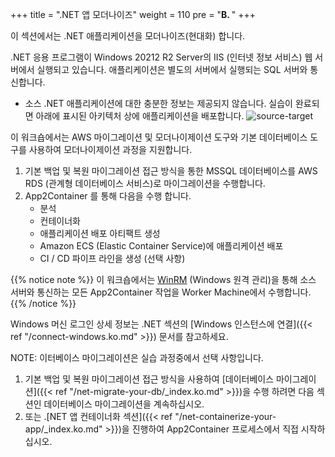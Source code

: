 +++
title = ".NET 앱 모더나이즈"
weight = 110
pre = "<b>B. </b>"
+++

이 섹션에서는 .NET 애플리케이션을 모더나이즈(현대화) 합니다.

.NET 응용 프로그램이 Windows 20212 R2 Server의 IIS (인터넷 정보 서비스) 웹 서버에서 실행되고 있습니다. 애플리케이션은 별도의 서버에서 실행되는 SQL 서버와 통신합니다.

- 소스 .NET 애플리케이션에 대한 충분한 정보는 제공되지 않습니다. 실습이 완료되면 아래에 표시된 아키텍처 상에 애플리케이션을  배포합니다.
![source-target](/modernization/net-source-target.png)

이 워크숍에서는 AWS 마이그레이션 및 모더나이제이션 도구와 기본 데이터베이스 도구를 사용하여 모더나이제이션 과정을 지원합니다.

1. 기본 백업 및 복원 마이그레이션 접근 방식을 통한 MSSQL 데이터베이스를 AWS RDS (관계형 데이터베이스 서비스)로 마이그레이션을 수행합니다.
2. App2Container 를 통해 다음을 수행 합니다.
    - 분석
    - 컨테이너화
    - 애플리케이션 배포 아티팩트 생성
    - Amazon ECS (Elastic Container Service)에 애플리케이션 배포
    - CI / CD 파이프 라인을 생성 (선택 사항)

{{% notice note %}}
이 워크숍에서는 <a href="https://docs.microsoft.com/en-us/windows/win32/winrm/portal" target="_blank">WinRM</a> (Windows 원격 관리)을 통해 소스 서버와 통신하는 모든 App2Container 작업을  Worker Machine에서 수행합니다.
{{% /notice %}}  

Windows 머신 로그인 상세 정보는 .NET 섹션의  [Windows 인스턴스에 연결]({{< ref "/connect-windows.ko.md" >}}) 문서를 참고하세요.

NOTE: 이터베이스 마이그레이션은 실습 과정중에서 선택 사항입니다.

1. 기본 백업 및 복원 마이그레이션 접근 방식을 사용하여 [데이터베이스 마이그레이션]({{< ref "/net-migrate-your-db/_index.ko.md" >}})을 수행 하려면 다음 섹션인 데이터베이스 마이그레이션을 계속하십시오.
2. 또는 .[NET 앱 컨테이너화 섹션]({{< ref "/net-containerize-your-app/_index.ko.md" >}})을 진행하여 App2Container 프로세스에서 직접 시작하십시오.
